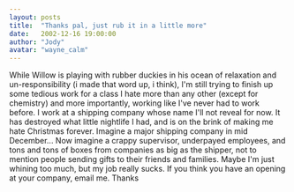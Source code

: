 ```yaml
---
layout: posts
title:  "Thanks pal, just rub it in a little more"
date:   2002-12-16 19:00:00
author: "Jody"
avatar: "wayne_calm"
---
```

While Willow is playing with rubber duckies in his ocean of relaxation and un-responsibility (i made that word up, i think), I'm still trying to finish up some tedious work for a class I hate more than any other (except for chemistry) and more importantly, working like I've never had to work before. I work at a shipping company whose name I'll not reveal for now. It has destroyed what little nightlife I had, and is on the brink of making me hate Christmas forever. Imagine a major shipping company in mid December... Now imagine a crappy supervisor, underpayed employees, and tons and tons of boxes from companies as big as the shipper, not to mention people sending gifts to their friends and families. Maybe I'm just whining too much, but my job really sucks. If you think you have an opening at your company, email me. Thanks
